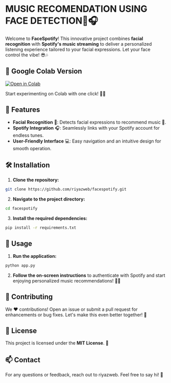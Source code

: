 
# MUSIC RECOMENDATION USING FACE DETECTION👀🎧

Welcome to **FaceSpotify**! This innovative project combines **facial recognition** with **Spotify's music streaming** to deliver a personalized listening experience tailored to your facial expressions. Let your face control the vibe! 😎🎶

## 🔗 Google Colab Version

[![Open in Colab](https://colab.research.google.com/assets/colab-badge.svg)](https://colab.research.google.com/drive/1NSPW3C_y6bbgJOoowQRDk92YQmnYXrdy?usp=sharing)  

Start experimenting on Colab with one click! 🚀✨

## 🚀 Features

- **Facial Recognition** 🤳: Detects facial expressions to recommend music 🎵.
- **Spotify Integration** 🎧: Seamlessly links with your Spotify account for endless tunes.
- **User-Friendly Interface** 💻: Easy navigation and an intuitive design for smooth operation.

## 🛠️ Installation

1. **Clone the repository:**
```bash
git clone https://github.com/riyazweb/facespotify.git
```

2. **Navigate to the project directory:**
```bash
cd facespotify
```

3. **Install the required dependencies:**
```bash
pip install -r requirements.txt
```

## 📖 Usage

1. **Run the application:**
```bash
python app.py
```

2. **Follow the on-screen instructions** to authenticate with Spotify and start enjoying personalized music recommendations! 🎵🔥


## 🤝 Contributing

We ❤️ contributions! Open an issue or submit a pull request for enhancements or bug fixes. Let's make this even better together! 💪

## 📄 License

This project is licensed under the **MIT License**. 📜

## 📫 Contact

For any questions or feedback, reach out to riyazweb. Feel free to say hi! 👋
